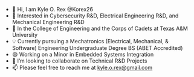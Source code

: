 - 👋 Hi, I am Kyle O. Rex @Korex26
- 👀 Interested in Cybersecurity R&D, Electrical Engineering R&D, and Mechanical Engineering R&D
- 📖 In the College of Engineering and the Corps of Cadets at Texas A&M University 
- 💡 Currently pursuing a Mechatronics (Electrical, Mechanical, & Software) Engineering Undergraduate Degree BS (ABET Accredited)
- 😄 Working on a Minor in Embedded Systems Integration
- 💞️ I’m looking to collaborate on Technical R&D Projects
- 📫 Please feel free to reach me at kyle.o.rex@gmail.com

<!---
Korex26/Korex26 is a ✨ special ✨ repository because its `README.md` (this file) appears on your GitHub profile.
You can click the Preview link to take a look at your changes.
--->
